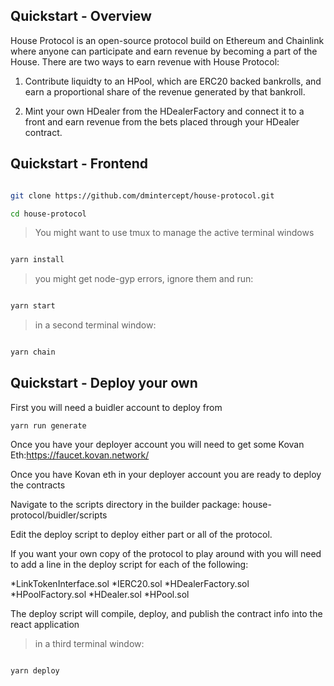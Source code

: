 ## Quickstart - Overview

House Protocol is an open-source protocol build on Ethereum and Chainlink where anyone can participate and earn revenue by becoming a part of the House.  There are two ways to earn revenue with House Protocol:

1. Contribute liquidty to an HPool, which are ERC20 backed bankrolls, and earn a proportional share of the revenue generated by that bankroll.

2. Mint your own HDealer from the HDealerFactory and connect it to a front and earn revenue from the bets placed through your HDealer contract.


## Quickstart - Frontend

```bash 

git clone https://github.com/dmintercept/house-protocol.git 

cd house-protocol 

```

>You might want to use tmux to manage the active terminal windows

```bash

yarn install

```

> you might get node-gyp errors, ignore them and run:

```bash

yarn start

```

> in a second terminal window:

```bash

yarn chain

```

## Quickstart - Deploy your own

First you will need a buidler account to deploy from

```
yarn run generate

```

Once you have your deployer account you will need to get some Kovan Eth:https://faucet.kovan.network/

Once you have Kovan eth in your deployer account you are ready to deploy the contracts

Navigate to the scripts directory in the builder package: house-protocol/buidler/scripts

Edit the deploy script to deploy either part or all of the protocol.

If you want your own copy of the protocol to play around with you will need to add a line in the deploy script for each of the following:

*LinkTokenInterface.sol
*IERC20.sol
*HDealerFactory.sol
*HPoolFactory.sol
*HDealer.sol
*HPool.sol

The deploy script will compile, deploy, and publish the contract info into the react application
> in a third terminal window:

```bash

yarn deploy

```


> 
